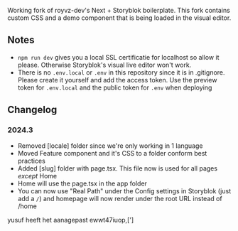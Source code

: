 Working fork of royvz-dev's Next + Storyblok boilerplate. This fork contains custom CSS and a demo component that is being loaded in the visual editor.

## Notes
* `npm run dev` gives you a local SSL certificatie for localhost so allow it please. Otherwise Storyblok's visual live editor won't work.
* There is no `.env.local` or `.env` in this repository since it is in .gitignore. Please create it yourself and add the access token. Use the preview token for `.env.local` and the public token for `.env` when deploying 

## Changelog

### 2024.3
- Removed [locale] folder since we're only working in 1 language
- Moved Feature component and it's CSS to a folder conform best practices
- Added [slug] folder with page.tsx. This file now is used for all pages _except_ Home
- Home will use the page.tsx in the app folder
- You can now use "Real Path" under the Config settings in Storyblok (just add a `/`) and homepage will now render under the root URL instead of /home

yusuf heeft het aanagepast
ewwt47iuop,[']
